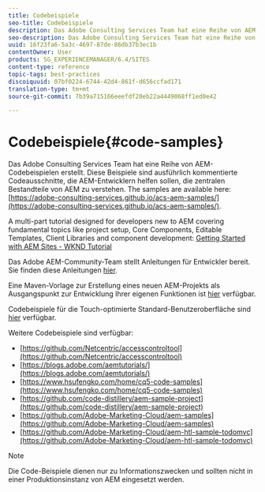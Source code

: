 ```yaml
---
title: Codebeispiele
seo-title: Codebeispiele
description: Das Adobe Consulting Services Team hat eine Reihe von AEM-Codebeispielen erstellt.
seo-description: Das Adobe Consulting Services Team hat eine Reihe von AEM-Codebeispielen erstellt.
uuid: 16f23fa6-5a3c-4697-87de-86db37b3ec1b
contentOwner: User
products: SG_EXPERIENCEMANAGER/6.4/SITES
content-type: reference
topic-tags: best-practices
discoiquuid: 07bf0224-6744-42d4-861f-d656ccfad171
translation-type: tm+mt
source-git-commit: 7b39a715166eeefdf20eb22a4449068ff1ed0e42

---
```



# Codebeispiele{#code-samples}

Das Adobe Consulting Services Team hat eine Reihe von AEM-Codebeispielen erstellt. Diese Beispiele sind ausführlich kommentierte Codeausschnitte, die AEM-Entwicklern helfen sollen, die zentralen Bestandteile von AEM zu verstehen. The samples are available here: [https://adobe-consulting-services.github.io/acs-aem-samples/](https://adobe-consulting-services.github.io/acs-aem-samples/).

A multi-part tutorial designed for developers new to AEM covering fundamental topics like project setup, Core Components, Editable Templates, Client Libraries and component development: [Getting Started with AEM Sites - WKND Tutorial](https://helpx.adobe.com/experience-manager/kt/sites/using/getting-started-wknd-tutorial-develop.html)

Das Adobe AEM-Community-Team stellt Anleitungen für Entwickler bereit. Sie finden diese Anleitungen [hier](https://helpx.adobe.com/experience-manager/topics/how-to.html).

Eine Maven-Vorlage zur Erstellung eines neuen AEM-Projekts als Ausgangspunkt zur Entwicklung Ihrer eigenen Funktionen ist [hier](https://github.com/Adobe-Marketing-Cloud/aem-project-archetype) verfügbar.

Codebeispiele für die Touch-optimierte Standard-Benutzeroberfläche sind [hier](/help/sites-developing/developing-components.md) verfügbar.

Weitere Codebeispiele sind verfügbar:

* [https://github.com/Netcentric/accesscontroltool](https://github.com/Netcentric/accesscontroltool)
* [https://blogs.adobe.com/aemtutorials/](https://blogs.adobe.com/aemtutorials/)
* [https://www.hsufengko.com/home/cq5-code-samples](https://www.hsufengko.com/home/cq5-code-samples)
* [https://github.com/code-distillery/aem-sample-project](https://github.com/code-distillery/aem-sample-project)
* [https://github.com/Adobe-Marketing-Cloud/aem-samples](https://github.com/Adobe-Marketing-Cloud/aem-samples)
* [https://github.com/Adobe-Marketing-Cloud/aem-htl-sample-todomvc](https://github.com/Adobe-Marketing-Cloud/aem-htl-sample-todomvc)

>[!NOTE]
>
>Die Code-Beispiele dienen nur zu Informationszwecken und sollten nicht in einer Produktionsinstanz von AEM eingesetzt werden.

